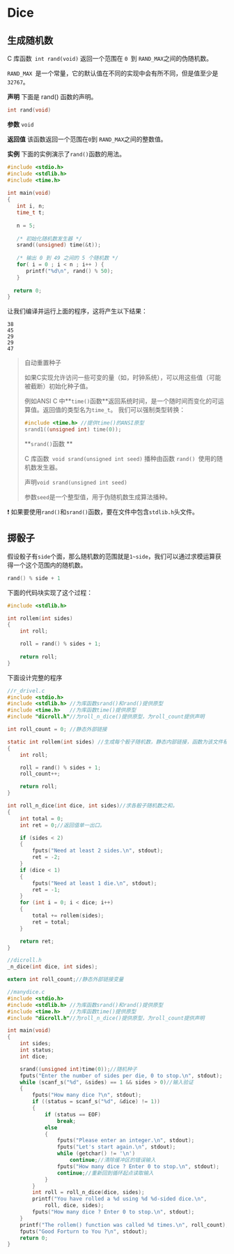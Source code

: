 # Dice

## 生成随机数

C 库函数` int rand(void)` 返回一个范围在 `0 `到 `RAND_MAX`之间的伪随机数。

`RAND_MAX `是一个常量，它的默认值在不同的实现中会有所不同，但是值至少是 `32767`。

**声明**
下面是 rand() 函数的声明。
```c
int rand(void)
```

**参数**
`void`

**返回值**
该函数返回一个范围在` 0 `到 `RAND_MAX`之间的整数值。

**实例**
下面的实例演示了` rand() `函数的用法。
```c
#include <stdio.h>
#include <stdlib.h>
#include <time.h>
 
int main(void)
{
   int i, n;
   time_t t;
   
   n = 5;
   
   /* 初始化随机数发生器 */
   srand((unsigned) time(&t));
 
   /* 输出 0 到 49 之间的 5 个随机数 */
   for( i = 0 ; i < n ; i++ ) {
      printf("%d\n", rand() % 50);
   }
   
  return 0;
}
```
让我们编译并运行上面的程序，这将产生以下结果：
```
38
45
29
29
47
```

> 自动重置种子
>
> 如果C实现允许访问一些可变的量（如，时钟系统），可以用这些值（可能被截断）初始化种子值。
>
> 例如ANSI C 中**`time()`函数**返回系统时间，是一个随时间而变化的可运算值。返回值的类型名为`time_t`。
> 我们可以强制类型转换：
>
> ```c
> #include <time.h> //提供time()的ANSI原型
> srand1((unsigned int) time(0));
> ```
> **`srand()`函数 **
>
> C 库函数` void srand(unsigned int seed)` 播种由函数 `rand() `使用的随机数发生器。
>
> 声明`void srand(unsigned int seed)`
>
> 参数`seed`是一个整型值，用于伪随机数生成算法播种。

❗ 如果要使用`rand()`和`srand()`函数，要在文件中包含`stdlib.h`头文件。

## 掷骰子

假设骰子有`side`个面，那么随机数的范围就是`1~side`，我们可以通过求模运算获得一个这个范围内的随机数。

```c
rand() % side + 1
```

下面的代码块实现了这个过程：

```c
#include <stdlib.h>

int rollem(int sides)
{
	int roll;

	roll = rand() % sides + 1;
	
	return roll;
}
```
下面设计完整的程序

```c
//r_drivel.c
#include <stdio.h>
#include <stdlib.h> //为库函数srand()和rand()提供原型
#include <time.h>	//为库函数time()提供原型
#include "dicroll.h"//为roll_n_dice()提供原型，为roll_count提供声明

int roll_count = 0; //静态外部链接

static int rollem(int sides) //生成每个骰子随机数，静态内部链接，函数为该文件私有。
{
	int roll;

	roll = rand() % sides + 1;
	roll_count++;

	return roll;
}

int roll_n_dice(int dice, int sides)//求各骰子随机数之和。
{
	int total = 0;
	int ret = 0;//返回值单一出口。

	if (sides < 2)
	{
		fputs("Need at least 2 sides.\n", stdout);
		ret = -2;
	}
	if (dice < 1)
	{
		fputs("Need at least 1 die.\n", stdout);
		ret = -1;
	}
	for (int i = 0; i < dice; i++)
	{
		total += rollem(sides);
		ret = total;
	}

	return ret;
}
```

```c
//dicroll.h
_n_dice(int dice, int sides);

extern int roll_count;//静态外部链接变量
```

```c
//manydice.c
#include <stdio.h>
#include <stdlib.h> //为库函数srand()和rand()提供原型
#include <time.h>	//为库函数time()提供原型
#include "dicroll.h"//为roll_n_dice()提供原型，为roll_count提供声明

int main(void)
{
	int sides;
	int status;
	int dice;

	srand((unsigned int)time(0));//随机种子
	fputs("Enter the number of sides per die, 0 to stop.\n", stdout);
	while (scanf_s("%d", &sides) == 1 && sides > 0)//输入验证
	{
		fputs("How many dice ?\n", stdout);
		if ((status = scanf_s("%d", &dice) != 1))
		{
			if (status == EOF)
				break;
			else
			{
				fputs("Please enter an integer.\n", stdout);
				fputs("Let's start again.\n", stdout);
				while (getchar() != '\n')
					continue;//清除缓冲区的错误输入
				fputs("How many dice ? Enter 0 to stop.\n", stdout);
				continue;//重新回到循环起点读取输入
			}
		}
		int roll = roll_n_dice(dice, sides);
		printf("You have rolled a %d using %d %d-sided dice.\n", 
			roll, dice, sides);
		fputs("How many dice ? Enter 0 to stop.\n", stdout);
	}
	printf("The rollem() function was called %d times.\n", roll_count);
	fputs("Good Forturn to You ?\n", stdout);
	return 0;
}
```



